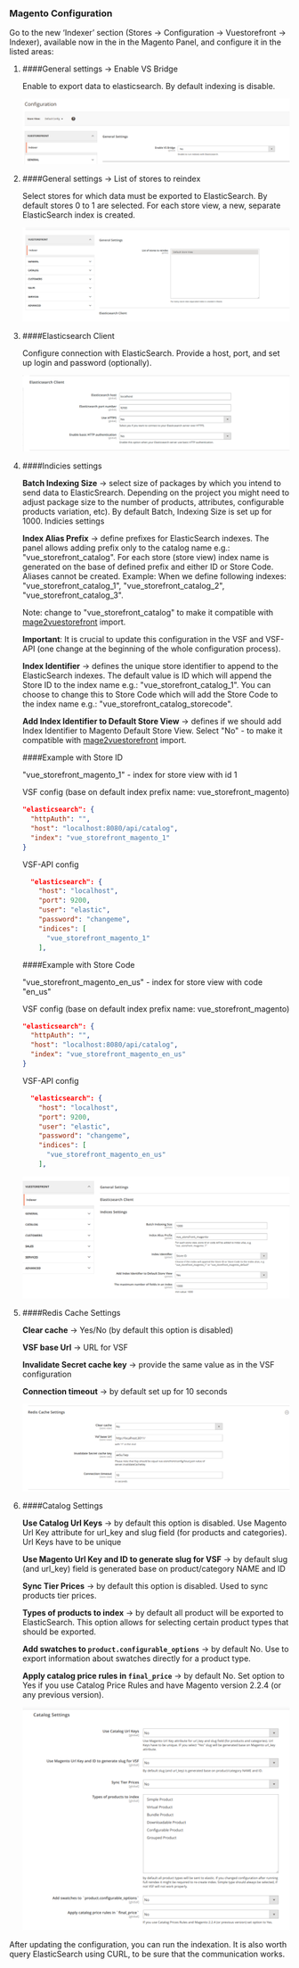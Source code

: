 ### Magento Configuration
Go to the new ‘Indexer’ section (Stores → Configuration → Vuestorefront → Indexer), available now in the in the Magento Panel, and configure it in the listed areas:
1. ####General settings → Enable VS Bridge
 
   Enable to export data to elasticsearch. By default indexing is disable.

    ![](./images/config-general-enable.png) 
 
1. ####General settings → List of stores to reindex
 
   Select stores for which data must be exported to ElasticSearch. By default stores 0 to 1 are selected. For each store view, a new, separate ElasticSearch index is created.

    ![](./images/config-general.png)

1. ####Elasticsearch Client

   Configure connection with ElasticSearch. Provide a host, port, and set up login and password (optionally).

   ![](./images/config-es.png)

1. ####Indicies settings
 
   **Batch Indexing Size** → select size of packages by which you intend to send data to ElasticSrearch. Depending on the project you might need to adjust package size to the number of products, attributes, configurable products variation, etc). By default Batch, Indexing Size is set up for 1000.
   Indicies settings
    
   **Index Alias Prefix** → define prefixes for ElasticSearch indexes. The panel allows adding prefix only to the catalog name e.g.: "vue_storefront_catalog". For each store (store view) index name is generated on the base of defined prefix and either ID or Store Code. Aliases cannot be created. 
   Example: When we define following indexes: "vue_storefront_catalog_1", "vue_storefront_catalog_2", "vue_storefront_catalog_3".
   
   Note: change to "vue_storefront_catalog" to make it compatible with [mage2vuestorefront](https://github.com/DivanteLtd/mage2vuestorefront/) import.
   
   **Important**: It is crucial to update this configuration in the VSF and VSF-API (one change at the beginning of the whole configuration process).

   **Index Identifier** → defines the unique store identifier to append to the ElasticSearch indexes. The default value is ID which will append the Store ID to the index name e.g.: "vue_storefront_catalog_1". You can choose to change this to Store Code which will add the Store Code to the index name e.g.: "vue_storefront_catalog_storecode".
   
   **Add Index Identifier to Default Store View** → defines if we should add Index Identifier to Magento Default Store View. Select "No" - to make it compatible with [mage2vuestorefront](https://github.com/DivanteLtd/mage2vuestorefront/) import. 
      
   ####Example with Store ID
  
   "vue_storefront_magento_1" - index for store view with id 1
   
   VSF config (base on default index prefix name: vue_storefront_magento)
    ```json
    "elasticsearch": {
      "httpAuth": "",
      "host": "localhost:8080/api/catalog",
      "index": "vue_storefront_magento_1"
    }
    ```
   
    VSF-API config
    ```json
      "elasticsearch": {
        "host": "localhost",
        "port": 9200,
        "user": "elastic",
        "password": "changeme",
        "indices": [
          "vue_storefront_magento_1"
        ],
    ```
   
   ####Example with Store Code
   
   "vue_storefront_magento_en_us" - index for store view with code "en_us"
   
   VSF config (base on default index prefix name: vue_storefront_magento)
    ```json
    "elasticsearch": {
      "httpAuth": "",
      "host": "localhost:8080/api/catalog",
      "index": "vue_storefront_magento_en_us"
    }
    ```
   
    VSF-API config
    ```json
      "elasticsearch": {
        "host": "localhost",
        "port": 9200,
        "user": "elastic",
        "password": "changeme",
        "indices": [
          "vue_storefront_magento_en_us"
        ],
    ```
   
   ![](./images/config-indices-settings.png)
   
1. ####Redis Cache Settings

    **Clear cache** → Yes/No (by default this option is disabled)
    
    **VSF base Url** → URL for VSF
 
    **Invalidate Secret cache key** → provide the same value as in the VSF configuration
 
    **Connection timeout** → by default set up for 10 seconds
    
    ![](./images/config-cache.png) 

1. ####Catalog Settings
    
    **Use Catalog Url Keys** → by default this option is disabled. Use Magento Url Key attribute for url_key and slug field (for products and categories). Url Keys have to be unique
    
    **Use Magento Url Key and ID to generate slug for VSF** -> by default slug (and url_key) field is generated base on product/category NAME and ID
    
    **Sync Tier Prices** → by default this option is disabled. Used to sync products tier prices. 
    
    **Types of products to index** → by default all product will be exported to ElasticSearch. This option allows for selecting certain product types that should be exported.
    
    **Add swatches to `product.configurable_options`** → by default No. Use to export information about swatches directly for a product type. 	 
    
    **Apply catalog price rules in `final_price`**  → by default No. Set option to Yes if you use Catalog Price Rules and have Magento version 2.2.4 (or any previous version).
    
    ![](./images/config-catalog.png)

After updating the configuration, you can run the indexation.
It is also worth query ElasticSearch using CURL, to be sure that the communication works.
